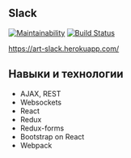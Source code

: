 ## Slack
[![Maintainability](https://api.codeclimate.com/v1/badges/791ba555c09a4d8f1da0/maintainability)](https://codeclimate.com/github/iliasov-artem/project-lvl4-s415/maintainability)
[![Build Status](https://travis-ci.com/iliasov-artem/Slack.svg?branch=master)](https://travis-ci.com/iliasov-artem/Slack)

https://art-slack.herokuapp.com/

## Навыки и технологии

+ AJAX, REST
+ Websockets
+ React
+ Redux
+ Redux-forms
+ Bootstrap on React
+ Webpack
